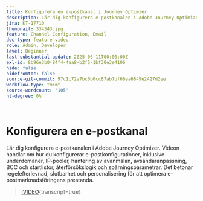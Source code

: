 ```yaml
---
title: Konfigurera en e-postkanal i Journey Optimzer
description: Lär dig konfigurera e-postkanalen i Adobe Journey Optimizer. Videon handlar om hur du konfigurerar e-postkonfigurationer, inklusive underdomäner, IP-pooler, hantering av avanmälan, avsändaranpassning, BCC och startlistor, återförsökslogik och spårningsparametrar. Det betonar regelefterlevnad, slutbarhet och personalisering för att optimera e-postmarknadsföringens prestanda.
jira: KT-17710
thumbnail: 334343.jpg
feature: Channel Configuration, Email
doc-type: feature video
role: Admin, Developer
level: Beginner
last-substantial-update: 2025-06-11T00:00:00Z
exl-id: 8b96e3b0-84f4-4aa8-b2f5-1bf30e3e4106
hide: false
hidefromtoc: false
source-git-commit: 97c1c72a7bc0b0cc87ab7bf66ea6849e2427d2ee
workflow-type: tm+mt
source-wordcount: '105'
ht-degree: 0%

---
```


# Konfigurera en e-postkanal

Lär dig konfigurera e-postkanalen i Adobe Journey Optimizer. Videon handlar om hur du konfigurerar e-postkonfigurationer, inklusive underdomäner, IP-pooler, hantering av avanmälan, avsändaranpassning, BCC och startlistor, återförsökslogik och spårningsparametrar. Det betonar regelefterlevnad, slutbarhet och personalisering för att optimera e-postmarknadsföringens prestanda.

>[!VIDEO](https://video.tv.adobe.com/v/3463861?quality=12&learn=on&captions=swe){transcript=true}
